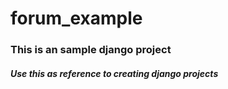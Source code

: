 # forum_example

### This is an sample django project

##### Use this as reference to creating django projects
